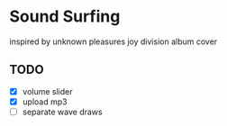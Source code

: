 # Sound Surfing

inspired by unknown pleasures joy division album cover

## TODO

- [x] volume slider
- [x] upload mp3
- [ ] separate wave draws